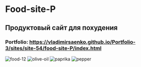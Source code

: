 # Food-site-P

## Продуктовый сайт для похудения

### Portfolio: https://vladimirsaenko.github.io/Portfolio-3/sites/site-54/food-site-P/index.html

![food-12](https://user-images.githubusercontent.com/56477695/174286872-7aa5a91c-b785-4828-89fa-db5994c1090b.jpg)
![olive-oil](https://user-images.githubusercontent.com/56477695/174286881-e7f79a1e-1a30-4538-ae23-3a1283c3ed6b.jpg)
![paprika](https://user-images.githubusercontent.com/56477695/174286888-4050d160-0492-4321-89e3-829fedb1b250.jpg)
![pepper](https://user-images.githubusercontent.com/56477695/174286898-a0ed04c8-0cda-4a40-a2db-d3ad2eb1c49f.jpg)
